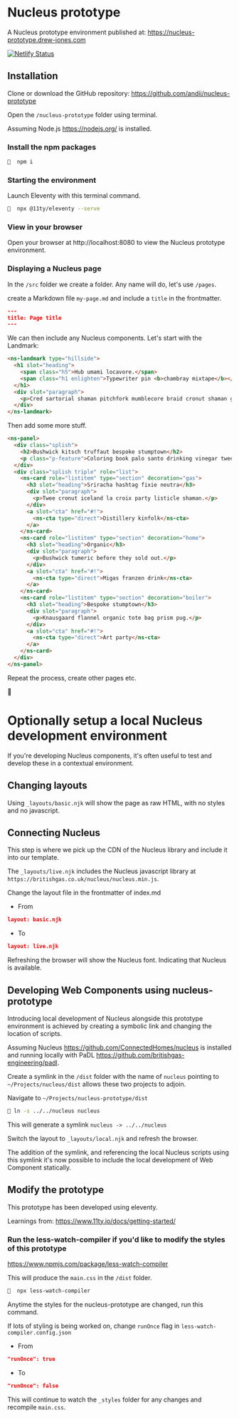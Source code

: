 # Nucleus prototype

A Nucleus prototype environment published at: https://nucleus-prototype.drew-jones.com

[![Netlify Status](https://api.netlify.com/api/v1/badges/90b95afb-1b42-47c5-8e81-4f4e03816e6d/deploy-status)](https://app.netlify.com/sites/keen-franklin-5ffbd4/deploys)

## Installation

Clone or download the GitHub repository: https://github.com/andij/nucleus-prototype

Open the `/nucleus-prototype` folder using terminal.

Assuming Node.js https://nodejs.org/ is installed.

### Install the npm packages

```bash
🔹  npm i
```

### Starting the environment

Launch Eleventy with this terminal command.

```bash
🔹  npx @11ty/eleventy --serve
```

### View in your browser

Open your browser at http://localhost:8080 to view the Nucleus prototype environment.

### Displaying a Nucleus page

In the `/src` folder we create a folder. Any name will do, let's use `/pages`.

create a Markdown file `my-page.md` and include a `title` in the frontmatter.

```json
---
title: Page title
---
```

We can then include any Nucleus components. Let's start with the Landmark:

```html
<ns-landmark type="hillside">
  <h1 slot="heading">
    <span class="h5">Hub umami locavore.</span>
    <span class="h1 enlighten">Typewriter pin <b>chambray mixtape</b></span>
  </h1>
  <div slot="paragraph">
    <p>Cred sartorial shaman pitchfork mumblecore braid cronut shaman gastropub taiyaki godard roof party. <a href="#caveat" aria-label="Additional information 1">1</a></p>
  </div>
</ns-landmark>
```

Then add some more stuff.

```html
<ns-panel>
  <div class="splish">
    <h2>Bushwick kitsch truffaut bespoke stumptown</h2>
    <p class="p-feature">Coloring book palo santo drinking vinegar twee heirloom iceland la croix listicle.</p>
  </div>
  <div class="splish triple" role="list">
    <ns-card role="listitem" type="section" decoration="gas">
      <h3 slot="heading">Sriracha hashtag fixie neutra</h3>
      <div slot="paragraph">
        <p>Twee cronut iceland la croix party listicle shaman.</p>
      </div>
      <a slot="cta" href="#!">
        <ns-cta type="direct">Distillery kinfolk</ns-cta>
      </a>
    </ns-card>
    <ns-card role="listitem" type="section" decoration="home">
      <h3 slot="heading">Organic</h3>
      <div slot="paragraph">
        <p>Bushwick tumeric before they sold out.</p>
      </div>
      <a slot="cta" href="#!">
        <ns-cta type="direct">Migas franzen drink</ns-cta>
      </a>
    </ns-card>
    <ns-card role="listitem" type="section" decoration="boiler">
      <h3 slot="heading">Bespoke stumptown</h3>
      <div slot="paragraph">
        <p>Knausgaard flannel organic tote bag prism pug.</p>
      </div>
      <a slot="cta" href="#!">
        <ns-cta type="direct">Art party</ns-cta>
      </a>
    </ns-card>
  </div>
</ns-panel>
```

Repeat the process, create other pages etc.

🤩



# Optionally setup a local Nucleus development environment

If you're developing Nucleus components, it's often useful to test and develop these in a contextual environment.

## Changing layouts

Using `_layouts/basic.njk` will show the page as raw HTML, with no styles and no javascript.

## Connecting Nucleus

This step is where we pick up the CDN of the Nucleus library and include it into our template.

The `_layouts/live.njk` includes the Nucleus javascript library at `https://britishgas.co.uk/nucleus/nucleus.min.js`.

Change the layout file in the frontmatter of index.md

* From

```json
layout: basic.njk
```
* To

```json
layout: live.njk
```
Refreshing the browser will show the Nucleus font. Indicating that Nucleus is available.

## Developing Web Components using nucleus-prototype

Introducing local development of Nucleus alongside this prototype environment is achieved by creating a symbolic link and changing the location of scripts.

Assuming Nucleus https://github.com/ConnectedHomes/nucleus is installed and running locally with PaDL https://github.com/britishgas-engineering/padl.

Create a symlink in the `/dist` folder with the name of `nucleus` pointing to `~/Projects/nucleus/dist` allows these two projects to adjoin.

Navigate to `~/Projects/nucleus-prototype/dist`

```bash
🔹 ln -s ../../nucleus nucleus
```

This will generate a symlink `nucleus -> ../../nucleus`

Switch the layout to `_layouts/local.njk` and refresh the browser.

The addition of the symlink, and referencing the local Nucleus scripts using this symlink it's now possible to include the local development of Web Component statically.


## Modify the prototype

This prototype has been developed using eleventy.

Learnings from: https://www.11ty.io/docs/getting-started/

### Run the less-watch-compiler if you'd like to modify the styles of this prototype

https://www.npmjs.com/package/less-watch-compiler

This will produce the `main.css` in the `/dist` folder.

```bash
🔹  npx less-watch-compiler
```

Anytime the styles for the nucleus-prototype are changed, run this command.

If lots of styling is being worked on, change `runOnce` flag in `less-watch-compiler.config.json`

* From

```json
"runOnce": true
```

* To

```json
"runOnce": false
```

This will continue to watch the `_styles` folder for any changes and recompile `main.css`.

